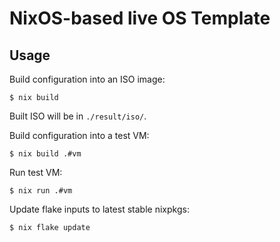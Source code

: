 # NixOS-based live OS Template

## Usage

Build configuration into an ISO image:
```
$ nix build
```

Built ISO will be in `./result/iso/`.

Build configuration into a test VM:
```
$ nix build .#vm
```

Run test VM:
```
$ nix run .#vm
```

Update flake inputs to latest stable nixpkgs:
```
$ nix flake update
```
